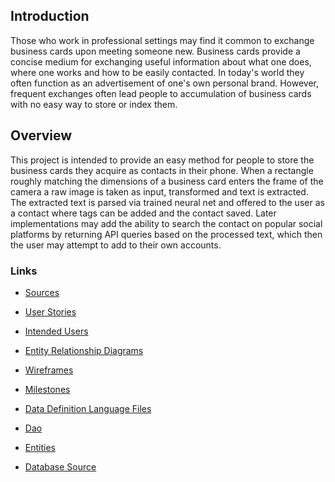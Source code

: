 
## Introduction

Those who work in professional settings may find it common to exchange business cards upon meeting someone new. Business cards provide a concise medium for exchanging useful information about what one does, where one works and how to be easily contacted. In today's world they often function as an advertisement of one's own personal brand. However, frequent exchanges often lead people to accumulation of business cards with no easy way to store or index them.

## Overview

This project is intended to provide an easy method for people to store the business cards they acquire as contacts in their phone. When a rectangle roughly matching the dimensions of a business card enters the frame of the camera a raw image is taken as input, transformed and text is extracted. The extracted text is parsed via trained neural net and offered to the user as a contact where tags can be added and the contact saved. Later implementations may add the ability to search the contact on popular social platforms by returning API queries based on the processed text, which then the user may attempt to add to their own accounts.

### Links
* [Sources](docs/sources)
* [User Stories](docs/user-stories.md)
* [Intended Users](docs/intended-users.md)
* [Entity Relationship Diagrams](docs/erd.md)
* [Wireframes](docs/wireframe.md)
* [Milestones](docs/milestones.md)

* [Data Definition Language Files](docs/ddl.md)
* [Dao](docs/dao.md)
* [Entities](docs/entities.md)
* [Database Source](https://github.com/swandivejack/contact-card-android/blob/master/app/src/main/java/io/libsoft/contactcard/service/ContactDatabase.java)
